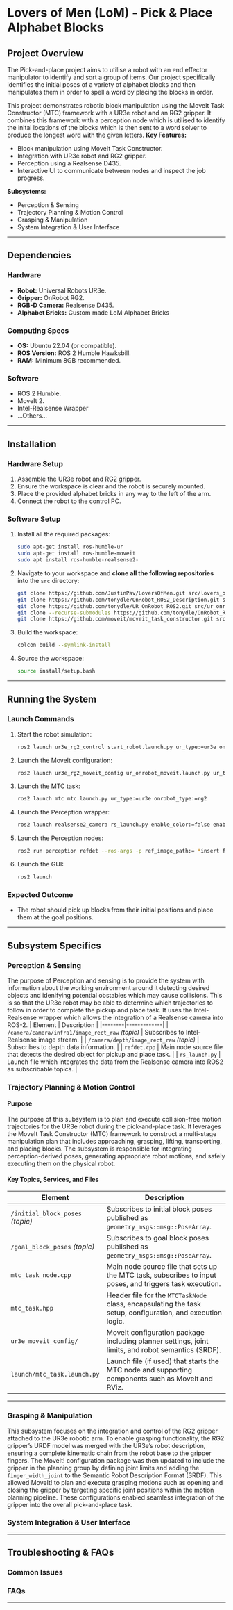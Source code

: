 # Lovers of Men (LoM) - Pick & Place Alphabet Blocks

## Project Overview
The Pick-and-place project aims to utilise a robot with an end effector manipulator to identify and sort a group of items. Our project specifically identifies the initial poses of a variety of alphabet blocks and then manipulates them in order to spell a word by placing the blocks in order.

This project demonstrates robotic block manipulation using the MoveIt Task Constructor (MTC) framework with a UR3e robot and an RG2 gripper. It combines this framework with a perception node which is utilised to identify the inital locations of the blocks which is then sent to a word solver to produce the longest word with the given letters.
**Key Features:**
- Block manipulation using MoveIt Task Constructor.
- Integration with UR3e robot and RG2 gripper.
- Perception using a Realsense D435.
- Interactive UI to communicate between nodes and inspect the job progress.

**Subsystems:**
- Perception & Sensing
- Trajectory Planning & Motion Control 
- Grasping & Manipulation 
- System Integration & User Interface 

---

## Dependencies

### Hardware
- **Robot:** Universal Robots UR3e.
- **Gripper:** OnRobot RG2.
- **RGB-D Camera:** Realsense D435.
- **Alphabet Bricks:** Custom made LoM Alphabet Bricks

### Computing Specs
- **OS:** Ubuntu 22.04 (or compatible).
- **ROS Version:** ROS 2 Humble Hawksbill.
- **RAM:** Minimum 8GB recommended.

### Software
- ROS 2 Humble.
- MoveIt 2.
- Intel-Realsense Wrapper
- ...Others...

---

## Installation

### Hardware Setup
1. Assemble the UR3e robot and RG2 gripper.
2. Ensure the workspace is clear and the robot is securely mounted.
3. Place the provided alphabet bricks in any way to the left of the arm.
4. Connect the robot to the control PC.

### Software Setup
1. Install all the required packages:
   ```bash
   sudo apt-get install ros-humble-ur
   sudo apt-get install ros-humble-moveit
   sudo apt install ros-humble-realsense2-
   ```

2. Navigate to your workspace and **clone all the following repositories** into the `src` directory:
   ```bash
   git clone https://github.com/JustinPav/LoversOfMen.git src/lovers_of_men
   git clone https://github.com/tonydle/OnRobot_ROS2_Description.git src/onrobot_description
   git clone https://github.com/tonydle/UR_OnRobot_ROS2.git src/ur_onrobot
   git clone --recurse-submodules https://github.com/tonydle/OnRobot_ROS2_Driver.git src/onrobot_driver
   git clone https://github.com/moveit/moveit_task_constructor.git src/moveit_task_constructor
   ```
3. Build the workspace:
   ```bash
   colcon build --symlink-install
   ```
4. Source the workspace:
   ```bash
   source install/setup.bash
   ```

---

## Running the System

### Launch Commands
1. Start the robot simulation:
   ```bash
   ros2 launch ur3e_rg2_control start_robot.launch.py ur_type:=ur3e onrobot_type:=rg2 robot_ip:=<robot_ip_here>
   ```
2. Launch the MoveIt configuration:
   ```bash
   ros2 launch ur3e_rg2_moveit_config ur_onrobot_moveit.launch.py ur_type:=ur3e onrobot_type:=rg2
   ```
3. Launch the MTC task:
   ```bash
   ros2 launch mtc mtc.launch.py ur_type:=ur3e onrobot_type:=rg2
   ```
4. Launch the Perception wrapper:
    ```bash
   ros2 launch realsense2_camera rs_launch.py enable_color:=false enable_infra1:=true enable_infra1:=false enable_depth:=true
   ```
5. Launch the Perception nodes:
    ```bash
   ros2 run perception refdet --ros-args -p ref_image_path:= *insert file path and file type here*
   ```
6. Launch the GUI:
    ```bash
   ros2 launch 
   ```

### Expected Outcome
- The robot should pick up blocks from their initial positions and place them at the goal positions.

---

## Subsystem Specifics

### Perception & Sensing
The purpose of Perception and sensing is to provide the system with information about the working environment around it detecting desired objects and idenifying potential obstables which may cause collisions. This is so that the UR3e robot may be able to determine which trajectories to follow in order to complete the pickup and place task. It uses the Intel-Realsense wrapper which allows the integration of a Realsense camera into ROS-2. 
| Element | Description |
|--------|-------------|
| `/camera/camera/infra1/image_rect_raw` *(topic)* | Subscribes to Intel-Realsense image stream. |
| `/camera/depth/image_rect_raw` *(topic)* | Subscribes to depth data information. |
| `refdet.cpp` | Main node source file that detects the desired object for pickup and place task. |
| `rs_launch.py` | Launch file which integrates the data from the Realsense camera into ROS2 as subscribable topics. |


### Trajectory Planning & Motion Control 
#### Purpose
The purpose of this subsystem is to plan and execute collision-free motion trajectories for the UR3e robot during the pick-and-place task. It leverages the MoveIt Task Constructor (MTC) framework to construct a multi-stage manipulation plan that includes approaching, grasping, lifting, transporting, and placing blocks. The subsystem is responsible for integrating perception-derived poses, generating appropriate robot motions, and safely executing them on the physical robot.

#### Key Topics, Services, and Files

| Element | Description |
|--------|-------------|
| `/initial_block_poses` *(topic)* | Subscribes to initial block poses published as `geometry_msgs::msg::PoseArray`. |
| `/goal_block_poses` *(topic)* | Subscribes to goal block poses published as `geometry_msgs::msg::PoseArray`. |
| `mtc_task_node.cpp` | Main node source file that sets up the MTC task, subscribes to input poses, and triggers task execution. |
| `mtc_task.hpp` | Header file for the `MTCTaskNode` class, encapsulating the task setup, configuration, and execution logic. |
| `ur3e_moveit_config/` | MoveIt configuration package including planner settings, joint limits, and robot semantics (SRDF). |
| `launch/mtc_task.launch.py` | Launch file (if used) that starts the MTC node and supporting components such as MoveIt and RViz. |

---

### Grasping & Manipulation 
This subsystem focuses on the integration and control of the RG2 gripper attached to the UR3e robotic arm. To enable grasping functionality, the RG2 gripper’s URDF model was merged with the UR3e’s robot description, ensuring a complete kinematic chain from the robot base to the gripper fingers. The MoveIt! configuration package was then updated to include the gripper in the planning group by defining joint limits and adding the `finger_width_joint` to the Semantic Robot Description Format (SRDF). This allowed MoveIt! to plan and execute grasping motions such as opening and closing the gripper by targeting specific joint positions within the motion planning pipeline. These configurations enabled seamless integration of the gripper into the overall pick-and-place task. 
### System Integration & User Interface 


---

## Troubleshooting & FAQs

### Common Issues

### FAQs


---
